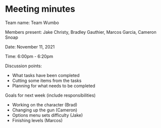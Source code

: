 # Meeting minutes

Team name: Team Wumbo 

Members present: Jake Christy, Bradley Gauthier, Marcos Garcia, Cameron Snoap

Date: November 11, 2021

Time: 6:00pm - 6:20pm

Discussion points: 
* What tasks have been completed
* Cutting some items from the tasks
* Planning for what needs to be completed

Goals for next week (include responsibilities)
* Working on the character (Brad)
* Changing up the gun (Cameron)
* Options menu sets difficulty (Jake)
* Finishing levels (Marcos)
